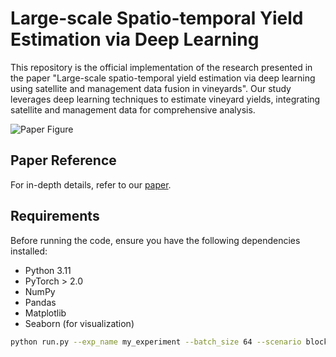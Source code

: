 # Large-scale Spatio-temporal Yield Estimation via Deep Learning

This repository is the official implementation of the research presented in the paper "Large-scale spatio-temporal yield estimation via deep learning using satellite and management data fusion in vineyards". Our study leverages deep learning techniques to estimate vineyard yields, integrating satellite and management data for comprehensive analysis.

![Paper Figure](https://ars.els-cdn.com/content/image/1-s2.0-S016816992300827X-gr12.jpg)

## Paper Reference
For in-depth details, refer to our [paper](https://www.sciencedirect.com/science/article/pii/S016816992300827X).



## Requirements

Before running the code, ensure you have the following dependencies installed:

- Python 3.11
- PyTorch > 2.0
- NumPy
- Pandas
- Matplotlib
- Seaborn (for visualization)


```bash
python run.py --exp_name my_experiment --batch_size 64 --scenario block-hold-out --in_channels 4 --dropout 0.1  --lr 0.0001 --wd 0.0001 --epochs 50 
